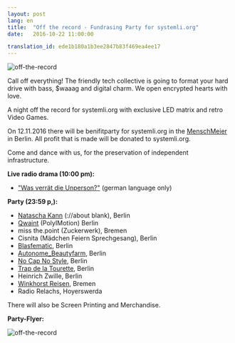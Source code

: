 ```yaml
---
layout: post
lang: en
title:  "Off the record - Fundrasing Party for systemli.org"
date:   2016-10-22 11:00:00

translation_id: ede1b180a1b3ee2847b83f469ea4ee17
---
```

![off-the-record](/assets/img/off_the_record_banner.jpg)



Call off everything! The friendly tech collective is going to  format your hard  drive with bass, $waaag and digital charm.
We open encrypted hearts with love.

A night off the record for systemli.org with exclusive LED matrix and retro Video Games.

On 12.11.2016 there will be benifitparty for systemli.org in the [MenschMeier](http://menschmeier.berlin/) in Berlin. All profit that is made will be donated to systemli.org.  

Come and dance with us, for the preservation of independent infrastructure.

<b>Live radio drama (10:00 pm):</b>

- ["Was verrät die Unperson?"](https://www.facebook.com/Wasverraetdieunperson/?fref=ts) (german language only)

<b>Party (23:59 p,):</b>

- [Natascha Kann](https://soundcloud.com/nataschakann) (://about blank), Berlin  
- [Qwaint](https://soundcloud.com/poly-motion) (PolyIMotion) Berlin 
- miss the.point (Zuckerwerk), Bremen  
- Cisnita (Mädchen Feiern Sprechgesang), Berlin 
- [Blasfematic](https://www.facebook.com/Blasfematic/), Berlin 
- [Autonome_Beautyfarm](https://www.facebook.com/autonomebeautyfarm/), Berlin   
- [No Cap No Style](https://www.facebook.com/nocapnostyle/), Berlin  
- [Trap de la Tourette](https://www.facebook.com/Trap-de-la-Tourette-137211916683777/?fref=ts), Berlin  
- Heinrich Zwille, Berlin  
- [Winkhorst Reisen](https://www.mixcloud.com/Winkhorst/), Bremen  
- Radio Relachs, Hoyerswerda  

There will also be Screen Printing and Merchandise. 

<b>Party-Flyer:</b>

<img src="/assets/img/off_the_record_part_two.jpg" alt="off-the-record" align="left" />
